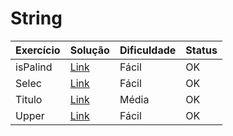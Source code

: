 
 # String

| Exercício | Solução | Dificuldade | Status |
| ------ | ------ | ----- | ---- |
| isPalind | [Link](Exem/isPalind.hs "Solução") |  Fácil | OK
| Selec|  [Link](Exem/selec.hs "Solução") | Fácil | OK
| Titulo | [Link](Exem/titulo.hs "Solução") | Média | OK
| Upper | [Link](Exem/upper.hs "Solução") | Fácil | OK